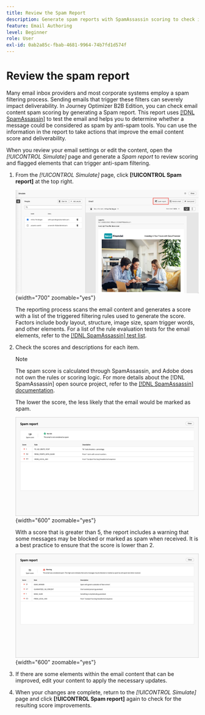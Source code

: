 ```yaml
---
title: Review the Spam Report
description: Generate spam reports with SpamAssassin scoring to check if emails trigger spam filters and improve deliverability in Journey Optimizer B2B Edition.
feature: Email Authoring
level: Beginner
role: User
exl-id: 0ab2a85c-fbab-4681-9964-74b7fd1d574f
---
```

# Review the spam report

Many email inbox providers and most corporate systems employ a spam filtering process. Sending emails that trigger these filters can severely impact deliverability. In Journey Optimizer B2B Edition, you can check email content spam scoring by generating a Spam report. This report uses [[!DNL SpamAssassin]](https://spamassassin.apache.org/) to test the email and helps you to determine whether a message could be considered as spam by anti-spam tools. You can use the information in the report to take actions that improve the email content score and deliverability. 

When you review your email settings or edit the content, open the _[!UICONTROL Simulate]_ page and generate a _Spam report_ to review scoring and flagged elements that can trigger anti-spam filtering.

1. From the _[!UICONTROL Simulate]_ page, click **[!UICONTROL Spam report]** at the top right.

    ![Spam report button](./assets/email-spam-report-button.png){width="700" zoomable="yes"}

   The reporting process scans the email content and generates a score with a list of the triggered filtering rules used to generate the score. Factors include body layout, structure, image size, spam trigger words, and other elements. For a list of the rule evaluation tests for the email elements, refer to the [[!DNL SpamAssassin] test list](https://spamassassin.apache.org/old/tests_3_0_x.html).

1. Check the scores and descriptions for each item.

   >[!NOTE]
   >
   >The spam score is calculated through SpamAssassin, and Adobe does not own the rules or scoring logic. For more details about the [!DNL SpamAssassin] open source project, refer to the [[!DNL SpamAssassin] documentation](https://cwiki.apache.org/confluence/display/SPAMASSASSIN/).

   The lower the score, the less likely that the email would be marked as spam.

   ![Spam report positive score](./assets/email-spam-report-positive.png){width="600" zoomable="yes"}

   With a score that is greater than 5, the report includes a warning that some messages may be blocked or marked as spam when received. It is a best practice to ensure that the score is lower than 2.

   ![Spam report nagative score](./assets/email-spam-report-negative.png){width="600" zoomable="yes"} 

1. If there are some elements within the email content that can be improved, edit your content to apply the necessary updates.

1. When your changes are complete, return to the _[!UICONTROL Simulate]_ page and  click **[!UICONTROL Spam report]** again to check for the resulting score improvements.
